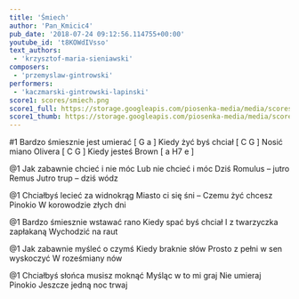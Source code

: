```yaml
---
title: 'Śmiech'
author: 'Pan_Kmicic4'
pub_date: '2018-07-24 09:12:56.114755+00:00'
youtube_id: 't8KOWdIVsso'
text_authors:
 - 'krzysztof-maria-sieniawski'
composers:
 - 'przemyslaw-gintrowski'
performers:
 - 'kaczmarski-gintrowski-lapinski'
score1: scores/smiech.png
score1_full: https://storage.googleapis.com/piosenka-media/media/scores/smiech.png
score1_thumb: https://storage.googleapis.com/piosenka-media/media/scores/smiech.png.180x0_q85_upscale.png
---
```


#1
Bardzo śmiesznie jest umierać [ G a ]
Kiedy żyć byś chciał [ C G ]
Nosić miano Olivera [ C G ]
Kiedy jesteś Brown [ a H7 e ]

@1
Jak zabawnie chcieć i nie móc
Lub nie chcieć i móc
Dziś Romulus – jutro Remus
Jutro trup – dziś wódz


@1
Chciałbyś lecieć za widnokrąg
Miasto ci się śni –
Czemu żyć chcesz Pinokio
W korowodzie złych dni


@1
Bardzo śmiesznie wstawać rano
Kiedy spać byś chciał
I z twarzyczka zapłakaną
Wychodzić na raut



@1
Jak zabawnie myśleć o czymś
Kiedy braknie słów
Prosto z pełni w sen wyskoczyć
W roześmiany nów



@1
Chciałbyś słońca musisz moknąć
Myśląc w to mi graj
Nie umieraj Pinokio
Jeszcze jedną noc trwaj